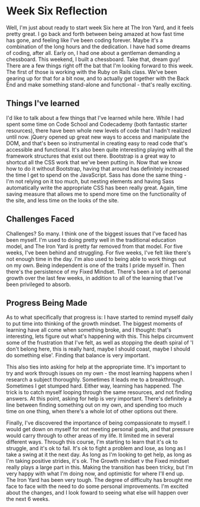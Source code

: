 # Week Six Reflection

Well, I'm just about ready to start week Six here at The Iron Yard, and it feels pretty great. I go back and forth between being amazed at how fast time has gone, and feeling like I've been coding forever. Maybe it's a combination of the long hours and the dedication. I have had some dreams of coding, after all. Early on, I had one about a gentleman demanding a chessboard. This weekend, I built a chessboard. Take that, dream guy! There are a few things right off the bat that I'm looking forward to this week. The first of those is working with the Ruby on Rails class. We've been gearing up for that for a bit now, and to actually get together with the Back End and make something stand-alone and functional - that's really exciting.


## Things I've learned

I'd like to talk about a few things that I've learned while here. While I had spent some time on Code School and Codecademy (both fantastic starter resources), there have been whole new levels of code that I hadn't realized until now. jQuery opened up great new ways to access and manipulate the DOM, and that's been so instrumental in creating easy to read code that's accessible and functional. It's also been quite interesting playing with all the framework structures that exist out there. Bootstrap is a great way to shortcut all the CSS work that we've been putting in. Now that we know how to do it without Bootstrap, having that around has definitely increased the time I get to spend on the JavaScript. Sass has done the same thing - I'm not relying on it too much, but nesting elements and having Sass automatically write the appropriate CSS has been really great. Again, time saving measure that allows me to spend more time on the functionality of the site, and less time on the looks of the site.

## Challenges Faced

Challenges? So many. I think one of the biggest issues that I've faced has been myself. I'm used to doing pretty well in the traditional education model, and The Iron Yard is pretty far removed from that model. For five weeks, I've been behind and struggling. For five weeks, I've felt like there's not enough time in the day. I'm also used to being able to work things out on my own. Being independent is one of the traits I pride myself in. Then there's the persistence of my Fixed Mindset. There's been a lot of personal growth over the last few weeks, in addition to all of the learning that I've been privileged to absorb.

## Progress Being Made

As to what specifically that progress is: I have started to remind myself daily to put time into thinking of the growth mindset. The biggest moments of learning have all come when something broke, and I thought: that's interesting, lets figure out what's happening with this. This helps circumvent some of the frustration that I've felt, as well as stopping the death spiral of 'I don't belong here, this is really hard, maybe I should coast, maybe I should do something else'. Finding that balance is very important.

This also ties into asking for help at the appropriate time. It's important to try and work through issues on my own - the most learning happens when I research a subject thoroughly. Sometimes it leads me to a breakthrough. Sometimes I get stumped hard. Either way, learning has happened. The trick is to catch myself looping through the same resources, and not finding answers. At this point, asking for help is very important. There's definitely a line between finding something out on my own, and spending too much time on one thing, when there's a whole lot of other options out there.

Finally, I've discovered the importance of being compassionate to myself. I would get down on myself for not meeting personal goals, and that pressure would carry through to other areas of my life. It limited me in several different ways. Through this course, I'm starting to learn that it's ok to struggle, and it's ok to fail. It's ok to fight a problem and lose, as long as I take a swing at it the next day. As long as I'm looking to get help, as long as I'm taking positive strides, it's ok. The Growth mindset v the Fixed mindset really plays a large part in this. Making the transition has been tricky, but I'm very happy with what I'm doing now, and optimistic for where I'll end up. The Iron Yard has been very tough. The degree of difficulty has brought me face to face with the need to do some personal improvements. I'm excited about the changes, and I look foward to seeing what else will happen over the next 6 weeks.
